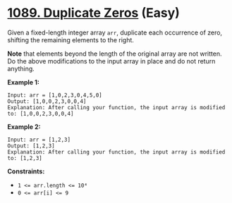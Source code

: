 # [1089. Duplicate Zeros][link] (Easy)

[link]: https://leetcode.com/problems/duplicate-zeros/

Given a fixed-length integer array `arr`, duplicate each occurrence of zero, shifting the remaining
elements to the right.

**Note** that elements beyond the length of the original array are not written. Do the above
modifications to the input array in place and do not return anything.

**Example 1:**

```
Input: arr = [1,0,2,3,0,4,5,0]
Output: [1,0,0,2,3,0,0,4]
Explanation: After calling your function, the input array is modified to: [1,0,0,2,3,0,0,4]
```

**Example 2:**

```
Input: arr = [1,2,3]
Output: [1,2,3]
Explanation: After calling your function, the input array is modified to: [1,2,3]
```

**Constraints:**

- `1 <= arr.length <= 10⁴`
- `0 <= arr[i] <= 9`
